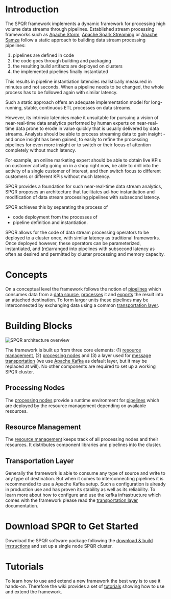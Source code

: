 # Introduction
The SPQR framework implements a dynamic framework for processing high volume data streams through pipelines. 
Established stream processing frameworks such as [Apache Storm](https://storm.apache.org/), [Apache Spark Streaming](http://spark.apache.org/) or [Apache Samza](http://samza.incubator.apache.org/) follow a static approach to building data stream processing pipelines:

1. pipelines are defined in code
2. the code goes through building and packaging
3. the resulting build artifacts are deployed on clusters
4. the implemented pipelines finally instantiated

This results in pipeline instantiation latencies realistically measured in minutes and not seconds. When a pipeline needs to be changed, the whole process has to be followed again with similar latency.

Such a static approach offers an adequate implementation model for long-running, stable, continuous ETL processes on data streams.

However, its intrinsic latencies make it unsuitable for pursuing a vision of near-real-time data analytics performed by human experts on near-real-time data prone to erode in value quickly that is usually delivered by data streams. Analysts should be able to process streaming data to gain insight - and once insight has been gained, to easily to refine the processing pipelines for even more insight or to switch or their focus of attention completely without much latency.

For example, an online marketing expert should be able to obtain live KPIs on customer activity going on in a shop right now, be able to drill into the activity of a single customer of interest, and then switch focus to different customers or different KPIs without much latency.

SPQR provides a foundation for such near-real-time data stream analytics, SPQR proposes an architecture that facilitates ad-hoc instantiation and modification of data stream processing pipelines with subsecond latency.

SPQR achieves this by separating the process of
* code deployment 
from the processes of 
* pipeline definition and instantiation.

SPQR allows for the code of data stream processing operators to be deployed to a cluster once, with similar latency as traditional frameworks. Once deployed however, these operators can be parameterized, instantiated, and (re)arranged into pipelines with subsecond latency as often as desired and permitted by cluster processing and memory capacity.

# Concepts
On a conceptual level the framework follows the notion of [pipelines](https://github.com/ottogroup/SPQR/wiki/Pipelines) which consumes data from a [data source](https://github.com/ottogroup/SPQR/wiki/Source), [processes](https://github.com/ottogroup/SPQR/wiki/Operator) it and [exports](https://github.com/ottogroup/SPQR/wiki/Emitter) the result into an attached destination. To form larger units these pipelines may be interconnected by exchanging data using a common [transportation layer](https://github.com/ottogroup/SPQR/wiki/Transportation-Layer).

# Building Blocks

![SPQR architecture overview](https://github.com/ottogroup/SPQR/blob/master/architecture-overview.jpg)

The framework is built up from three core elements: (1) [resource management](https://github.com/ottogroup/SPQR/wiki/Resource-Manager), (2) [processing nodes](https://github.com/ottogroup/SPQR/wiki/Processing-Node) and (3) a layer used for [message transportation](https://github.com/ottogroup/SPQR/wiki/Transportation-Layer) (we use [Apache Kafka](http://kafka.apache.org) as default layer, but it may be replaced at will). No other components are required to set up a working SPQR cluster.

## Processing Nodes
The [processing nodes](https://github.com/ottogroup/SPQR/wiki/Processing-Node) provide a runtime environment for [pipelines](https://github.com/ottogroup/SPQR/wiki/Pipelines) which are deployed by the resource management depending on available resources. 

## Resource Management
The [resource management](https://github.com/ottogroup/SPQR/wiki/Resource-Manager) keeps track of all processing nodes and their resources. It distributes component libraries and pipelines into the cluster.

## Transportation Layer
Generally the framework is able to consume any type of source and write to any type of destination. But when it comes to interconnecting pipelines it is recommended to use a Apache Kafka setup. Such a configuration is already in production use and has proven its stability as well as its reliability. To learn more about how to configure and use the kafka infrastructure which comes with the framework please read the [transportation layer](https://github.com/ottogroup/SPQR/wiki/Transportation-Layer) documentation.

# Download SPQR to Get Started
Download the SPQR software package following the [download &amp; build instructions](https://github.com/ottogroup/SPQR/wiki/Build-and-Deployment-instructions) and set up a single node SPQR cluster.

# Tutorials
To learn how to use and extend a new framework the best way is to use it hands-on. Therefore the wiki provides a set of [tutorials](https://github.com/ottogroup/SPQR/wiki/Tutorials) showing how to use and extend the framework.


